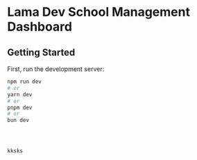 # Lama Dev School Management Dashboard

## Getting Started

First, run the development server:

```bash
npm run dev
# or
yarn dev
# or
pnpm dev
# or
bun dev




kksks